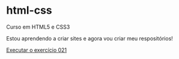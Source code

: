 # html-css
Curso em HTML5 e CSS3

Estou aprendendo a criar sites e agora vou criar meu respositórios!

<a href= "https://anarachadel.github.io/html-css/exercicios/ex021/android.html"> Executar o exercício 021 </a>